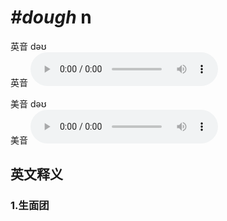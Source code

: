 # ***\#dough*** n
英音 dəʊ  
英音
<audio src="./media/dough1_AAC.aac" controls="controls"></audio>

美音 dəʊ  
美音
<audio src="./media/dough2_AAC.aac" controls="controls"></audio>



  

英文释义
---
### 1.**生面团**  


